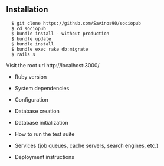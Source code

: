 ## Installation
```  
  $ git clone https://github.com/Savinos90/sociopub  
  $ cd sociopub
  $ bundle install --without production
  $ bundle update
  $ bundle install
  $ bundle exec rake db:migrate
  $ rails s
```
Visit the root url http://localhost:3000/ 
* Ruby version

* System dependencies
  
* Configuration
  
* Database creation
  
* Database initialization

* How to run the test suite

* Services (job queues, cache servers, search engines, etc.)

* Deployment instructions

 
